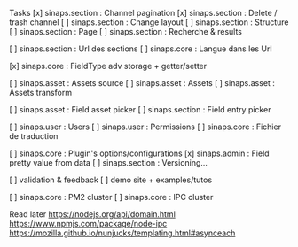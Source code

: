 Tasks
[x] sinaps.section : Channel pagination
[x] sinaps.section : Delete / trash channel
[ ] sinaps.section : Change layout
[ ] sinaps.section : Structure
[ ] sinaps.section : Page
[ ] sinaps.section : Recherche & results

[ ] sinaps.section : Url des sections
[ ] sinaps.core : Langue dans les Url

[x] sinaps.core : FieldType adv storage + getter/setter

[ ] sinaps.asset : Assets source
[ ] sinaps.asset : Assets
[ ] sinaps.asset : Assets transform

[ ] sinaps.asset : Field asset picker
[ ] sinaps.section : Field entry picker

[ ] sinaps.user : Users
[ ] sinaps.user : Permissions
[ ] sinaps.core : Fichier de traduction

[ ] sinaps.core : Plugin's options/configurations
[x] sinaps.admin : Field pretty value from data
[ ] sinaps.section : Versioning...

[ ] validation & feedback
[ ] demo site + examples/tutos

[ ] sinaps.core : PM2 cluster
[ ] sinaps.core : IPC cluster

Read later
https://nodejs.org/api/domain.html
https://www.npmjs.com/package/node-ipc
https://mozilla.github.io/nunjucks/templating.html#asynceach
